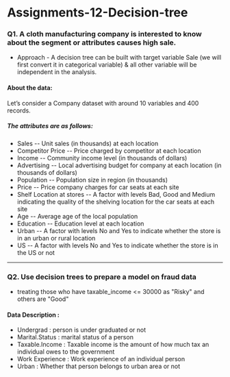# Assignments-12-Decision-tree
### Q1. A cloth manufacturing company is interested to know about the segment or attributes causes high sale. 
- Approach - A decision tree can be built with target variable Sale (we will first convert it in categorical variable) & all other variable will be independent in the analysis.  
 
#### About the data: 
Let’s consider a Company dataset with around 10 variables and 400 records. 
##### The attributes are as follows: 
- Sales -- Unit sales (in thousands) at each location
- Competitor Price -- Price charged by competitor at each location
- Income -- Community income level (in thousands of dollars)
- Advertising -- Local advertising budget for company at each location (in thousands of dollars)
- Population -- Population size in region (in thousands)
- Price -- Price company charges for car seats at each site
- Shelf Location at stores -- A factor with levels Bad, Good and Medium indicating the quality of the shelving location for the car seats at each site
- Age -- Average age of the local population
- Education -- Education level at each location
- Urban -- A factor with levels No and Yes to indicate whether the store is in an urban or rural location
- US -- A factor with levels No and Yes to indicate whether the store is in the US or not

-----------------------------------------------------------------------------------------------------

### Q2. Use decision trees to prepare a model on fraud data 
- treating those who have taxable_income <= 30000 as "Risky" and others are "Good"

#### Data Description :
- Undergrad : person is under graduated or not
- Marital.Status : marital status of a person
- Taxable.Income : Taxable income is the amount of how much tax an individual owes to the government 
- Work Experience : Work experience of an individual person
- Urban : Whether that person belongs to urban area or not
